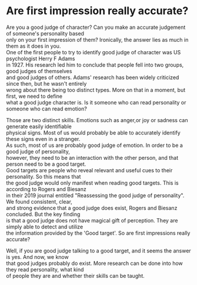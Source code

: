 # Are first impression really accurate?

Are you a good judge of character? Can you make an accurate judgement of someone's personality based  
only on your first impression of them?  Ironically, the answer lies as much in them as it does in you.  
One of the first people to try to identify good judge of character was US psychologist Herry F Adams  
in 1927. His research led him to conclude that people fell into two groups, good judges of themselves  
and good judges of others. Adams' research has been widely criticized since then, but he wasn't entirely  
wrong about there being too distinct types. More on that in a moment, but first, we need to define  
what a good judge character is. Is it someone who can read personality or someone who can read emotion?  

Those are two distinct skills. Emotions such as anger,or joy or sadness can generate easily identifiable  
physical signs. Most of us would probably be able to accurately identify these signs even in a stranger.  
As such, most of us are probably good judge of emotion. In order to be a good judge of personality,  
however, they need to be an interaction with the other person, and that person need to be a good target.  
Good targets are people who reveal relevant and useful cues to their personality. So this means that  
the good judge would only manifest when reading good targets. This is according to Rogers and Biesanz  
in their 2019 journal entitled "Reassessing the good judge of personality". We found consistent, clear,  
and strong evidence that a good judge does exist, Rogers and Biesanz concluded.  But the key finding  
is that a good judge does not have magical gift of perception. They are simply able to detect and utilize  
the information provided by the 'Good target'. So are first impressions really accurate?  

Well, if you are good judge talking to a good target, and it seems the answer is yes. And now, we know  
that good judges probably do exist. More research can be done into how they read personality, what kind  
of people they are and whether their skills can be taught.
